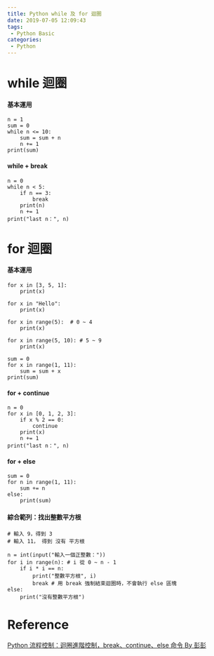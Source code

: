 ```yaml
---
title: Python while 及 for 迴圈
date: 2019-07-05 12:09:43
tags:
 - Python Basic
categories:
 - Python
---
```


# while 迴圈
#### 基本運用
    n = 1
    sum = 0
    while n <= 10:
        sum = sum + n
        n += 1
    print(sum)

#### while + break
    n = 0
    while n < 5:
        if n == 3:
            break
        print(n)
        n += 1
    print("last n：", n)

# for 迴圈
#### 基本運用
    for x in [3, 5, 1]:
        print(x)

    for x in "Hello":
        print(x)

    for x in range(5):  # 0 ~ 4
        print(x)

    for x in range(5, 10): # 5 ~ 9
        print(x)

    sum = 0
    for x in range(1, 11):
        sum = sum + x
    print(sum)

#### for + continue
    n = 0
    for x in [0, 1, 2, 3]:
        if x % 2 == 0:
            continue
        print(x)
        n += 1
    print("last n：", n)

#### for + else
    sum = 0
    for n in range(1, 11):
        sum += n
    else:
        print(sum)

#### 綜合範列：找出整數平方根
    # 輸入 9，得到 3
    # 輸入 11， 得到 沒有 平方根
    
    n = int(input("輸入一個正整數："))
    for i in range(n): # i 從 0 ~ n - 1
        if i * i == n:
            print("整數平方根", i)
            break # 用 break 強制結束迴圈時，不會執行 else 區塊
    else:
        print("沒有整數平方根")

# Reference
[Python 流程控制：迴圈進階控制，break、continue、else 命令 By 彭彭](https://www.youtube.com/watch?v=yBXlwOmLqZ4)